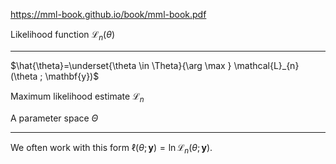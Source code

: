 https://mml-book.github.io/book/mml-book.pdf


Likelihood function $\mathcal{L}_{n}(\theta)$

------

$\hat{\theta}=\underset{\theta \in \Theta}{\arg \max } \mathcal{L}_{n}(\theta ; \mathbf{y})$

Maximum likelihood estimate $\mathcal{L}_{n}$  

A parameter space $\Theta$

---------------
We often work with this form $\ell(\theta ; \mathbf{y})=\ln \mathcal{L}_{n}(\theta ; \mathbf{y}) .$

